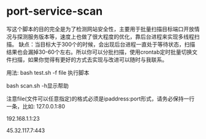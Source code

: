 # port-service-scan
写这个脚本的目的完全是为了检测网站安全性，主要用于批量扫描目标端口开放情况与探测服务版本等，速度上也做了很大程度的优化，靠后台进程来实现多线程扫描。
缺点：当目标大于300个的时候，会出现后台进程一直处于等待状态，扫描结果也会漏掉30-60个左右。所以你可以分批扫描，使用crontab定时批量切换文件扫描，如果你觉得有更好的方式去实现与改进可以随时与我联系。

用法:
bash test.sh -f file 执行脚本

bash scan.sh -h显示帮助

注意file(文件可以任意指定)的格式必须是ipaddress:port形式，请务必保持一行一条，比如:
127.0.0.1:80

192.168.1.1:23

45.32.117.7:443
